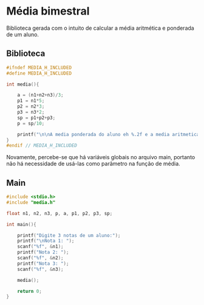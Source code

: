 # Média bimestral
Biblioteca gerada com o intuito de calcular a média aritmética e ponderada de um aluno.

## Biblioteca
```C
#ifndef MEDIA_H_INCLUDED
#define MEDIA_H_INCLUDED

int media(){

    a = (n1+n2+n3)/3;
    p1 = n1*5;
    p2 = n2*3;
    p3 = n3*2;
    sp = p1+p2+p3;
    p = sp/10;

    printf("\n\nA media ponderada do aluno eh %.2f e a media aritmetica eh %.2f\n\n", p, a);
}
#endif // MEDIA_H_INCLUDED
```
Novamente, percebe-se que há variáveis globais no arquivo main, portanto não há necessidade de usá-las como parâmetro na função de média.

## Main
```C
#include <stdio.h>
#include "media.h"

float n1, n2, n3, p, a, p1, p2, p3, sp;

int main(){

    printf("Digite 3 notas de um aluno:");
    printf("\nNota 1: ");
    scanf("%f", &n1);
    printf("Nota 2: ");
    scanf("%f", &n2);
    printf("Nota 3: ");
    scanf("%f", &n3);

    media();

    return 0;
}
```
